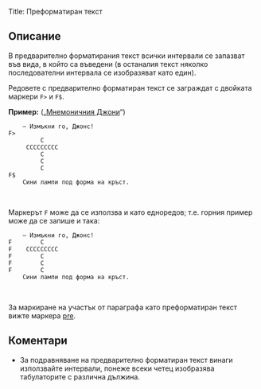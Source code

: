 Title: Преформатиран текст

## Описание

В предварително форматирания текст всички интервали се запазват във вида, в който са въведени (в останалия текст няколко последователни интервала се изобразяват като един).

Редовете с предварително форматиран текст се заграждат с двойката маркери `F>` и `F$`.

**Пример:** („[Мнемоничния Джони](/text/910)“)

~~~~
    — Измъкни го, Джонс!
F>
         С
     ССССССССС
         С
         С
         С
F$
    Сини лампи под форма на кръст.
~~~~
<br/>

Маркерът `F` може да се използва и като едноредов; т.е. горния пример може да се запише и така:

~~~~
    — Измъкни го, Джонс!
F        С
F    ССССССССС
F        С
F        С
F        С
    Сини лампи под форма на кръст.
~~~~
<br/>

За маркиране на участък от параграфа като преформатиран текст вижте маркера [pre](/docs/sfb/pre-para).

## Коментари

* За подравняване на предварително форматиран текст винаги използвайте интервали, понеже всеки четец изобразява табулаторите с различна дължина.
